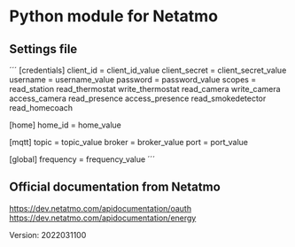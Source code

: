# Python module for Netatmo


## Settings file

´´´
[credentials]
client_id = client_id_value
client_secret = client_secret_value
username = username_value
password = password_value
scopes = read_station read_thermostat write_thermostat read_camera write_camera access_camera read_presence access_presence read_smokedetector read_homecoach

[home]
home_id = home_value

[mqtt]
topic =  topic_value
broker = broker_value 
port  = port_value

[global]
frequency = frequency_value
´´´

## Official documentation from Netatmo

<https://dev.netatmo.com/apidocumentation/oauth>
<https://dev.netatmo.com/apidocumentation/energy>


Version: 2022031100